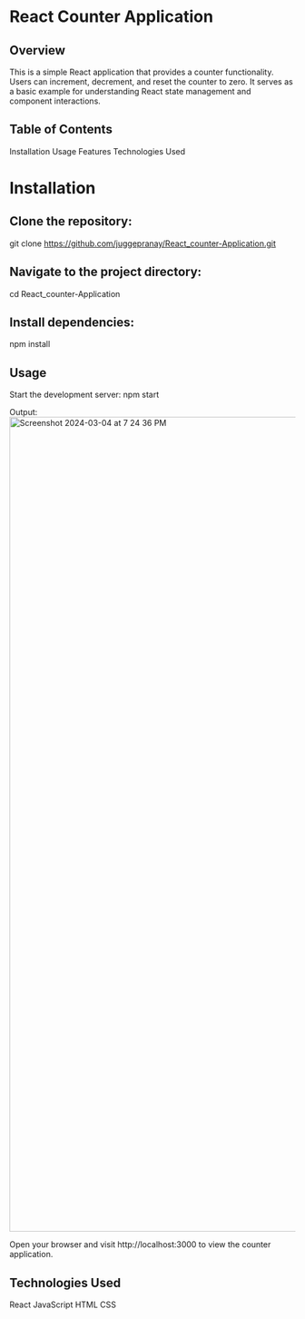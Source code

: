 # React Counter Application
## Overview
This is a simple React application that provides a counter functionality. Users can increment, decrement, and reset the counter to zero. It serves as a basic example for understanding React state management and component interactions.

## Table of Contents
Installation
Usage
Features
Technologies Used

# Installation

## Clone the repository:
  git clone https://github.com/juggepranay/React_counter-Application.git

## Navigate to the project directory:
  cd React_counter-Application

## Install dependencies:
  npm install

## Usage
  Start the development server:
  npm start

Output:
<img width="1435" alt="Screenshot 2024-03-04 at 7 24 36 PM" src="https://github.com/juggepranay/React_counter-Application/assets/64743611/a8a10522-fb81-4a58-9e2a-ccfae72cf922">

Open your browser and visit http://localhost:3000 to view the counter application.

## Technologies Used
React
JavaScript
HTML
CSS
